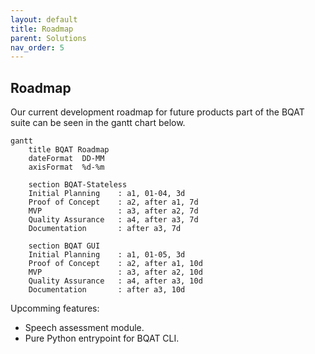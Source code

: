 ```yaml
---
layout: default
title: Roadmap
parent: Solutions
nav_order: 5
---
```


## Roadmap

Our current development roadmap for future products part of the BQAT suite can be seen in the gantt chart below.

``` mermaid
gantt
    title BQAT Roadmap
    dateFormat  DD-MM
    axisFormat  %d-%m

    section BQAT-Stateless
    Initial Planning    : a1, 01-04, 3d
    Proof of Concept    : a2, after a1, 7d
    MVP                 : a3, after a2, 7d
    Quality Assurance   : a4, after a3, 7d
    Documentation       : after a3, 7d

    section BQAT GUI
    Initial Planning    : a1, 01-05, 3d
    Proof of Concept    : a2, after a1, 10d
    MVP                 : a3, after a2, 10d
    Quality Assurance   : a4, after a3, 10d
    Documentation       : after a3, 10d
```

Upcomming features:

+ Speech assessment module.
+ Pure Python entrypoint for BQAT CLI.

